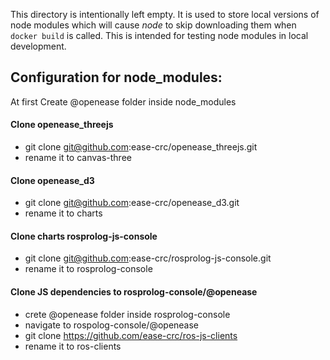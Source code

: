 This directory is intentionally left empty. It is used to store local versions of node modules which will cause *node* to skip downloading them when `docker build` is called. This is intended for testing node modules in local development.

## Configuration for node_modules:

At first Create @openease folder inside node_modules
  
#### Clone openease_threejs
- git clone git@github.com:ease-crc/openease_threejs.git
- rename it to canvas-three

#### Clone openease_d3
- git clone git@github.com:ease-crc/openease_d3.git
- rename it to charts

#### Clone charts rosprolog-js-console
- git clone git@github.com:ease-crc/rosprolog-js-console.git
- rename it to rosprolog-console

#### Clone JS dependencies to rosprolog-console/@openease
- crete @openease folder inside rosprolog-console 
- navigate to rospolog-console/@openease
- git clone https://github.com/ease-crc/ros-js-clients
- rename it to ros-clients
